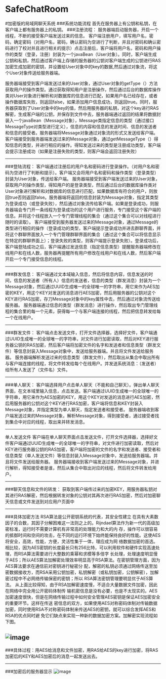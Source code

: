 # SafeChatRoom
#加密版的局域网聊天系统
###系统功能流程
	首先在服务器上有公钥和私钥，在客户端上都有服务器上的私钥。
###注册流程：
服务器端启动服务器，开启一个线程，不断的接受客户端发送过来的信息。
客户端注册用户，填写用户名，密码，确定密码（对用户名，密码，确认密码为空进行了判断，并且对密码和确认密码进行了校对并且进行相关的提示）点击注册后，客户端将用户名，密码和用户操作的类型（登录，注册）封装为一个javaBean（User对象）。同时，客户端生成公钥和私钥，然后通过客户端上存储的服务器的公钥对客户端生成的公钥进行RAS加密生成加密的密钥，并设置给User对象中的key的数据,然后通过对象流，将这个User对象传送给服务器端。


服务器端接受到客户端发送过来的User对象，通过User对象的getType（）方法获取用户的操作类型。通过获取得知用户是注册操作，然后通过后台的数据库操作类对User对象进行解析和对数据库的信息进行匹配，如果用户名已经存在，或者操作数据库失败，则返回false，如果添加用户信息成功，则返回true。同时，服务器获取到了User对象中的key的值，然后用服务器的私钥，对这个key进行RAS解密，生成客户端的公钥，并保存到文件中去，服务器端通过返回的结果将数据封装入一个javaBean（Message对象），Message类指定信息的类型（通过接口MessageType对类型进行定义），信息的内容和信息的发送时间、信息的发送者和信息的接受者。服务器端将Message对象通过对象流的形式又发送给客户端。
客户端接受到服务器端发送过来的Message对象，通过getMessageType（）得知信息的类型，并进行相应的操作。得知发送过来的类型是注册成功类型，客户端会提示注册成功（如果是注册失败的类型，则客户端会返回注册失败）


----------


###登陆流程：
客户端通过注册后的用户名和密码进行登录操作。（对用户名和密码为空进行了判断和提示）。客户端又会将用户名和密码和操作类型（登录类型）封装为User对象，传送给客户端。
服务器端接受到客户端发送过来的User对象，获取用户的操作类型，得知用户的是登录类型，然后通过后台的数据库操作类对User对象进行解析和对数据库的信息进行匹配，如果数据库有符合的用户，则放回true否则返回false。服务器端将返回的信息封装为Message对象，指定其类型为登录成功（或登录失败），然后通过对象流传给客户端。如果是登录成功，则服务器端会专门开一条线程为登录成功的这个用户进行服务，专门接受这个客户端的信息。并将这个线程放入一个专门管理线程的集合（通过这个集合可以对线程进行随时的读取）。
客户端接受到服务器发送过来的Message对象，通过Message的类型进行相应的操作（登录成功的类型，客户端提示登录成功并进去群聊界面，并将这个群聊界面放入一个专门管理群聊界面的集合（通过这个集合可以将信息显示在特定的群聊界面上）；登录失败的类型，则客户端提示登录失败）。登录成功后，客户端登陆成功之后，客户端通过发送信息（指定信息类型）提醒服务器端修改在线用户和在线人数，服务器再提醒所有用户修改在线用户和在线人数，然后客户端开启一个专门接受信息的线程。


----------

###群发信息：
客户端通过文本域输入信息，然后将信息内容，信息发送的时间，信息的发送者（所有人）信息的发送者，信息的类型（群发消息）封装为一个Message对象，然后通过UUID生成唯一的全球唯一的字符串，用它来作为AES加密的KEY，用这个KEY对发送的消息进行AES加密，然后用服务器的公钥对这个KEY进行RAS加密，存刀Message对象中的key属性中去，然后通过对象流传送给服务器。
服务器端通过信息的类型（群发消息）进行操作，然后取出专门管理线程的集合里的每一个元素，获得每一个与客户端连接的线程，然后把信息转发给每一个在线用户。

----------


###群发文件：
客户端点击发送文件，打开文件选择器，选择好文件，客户端通过UUID生成唯一的全球唯一的字符串，对文件进行加密读取，然后对KEY进行服务器公钥的RAS加密，然后客户端将加密文件的名字和发送者和信息类型（群发文件）等信息封装入Message对象中，发送给服务器端。并且将文件发送给服务器。
服务器端解析发送过来的信息类型（群发文件），然后取出从集合中取出所有与客户端连接的线程，将文件转发给每个在线用户。并发送系统消息：（发送者）给所有人发送了（文件名）文件。

----------


###单人聊天：
客户端选择用户点击单人聊天（不能和自己聊天）。弹出单人聊天界面，在文本域里输入信息，点击发送。客户端通过UUID生成唯一的全球唯一的字符串，用它来作为AES加密的KEY，用这个KEY对发送的消息进行AES加密，然后用服务器的公钥对这个KEY进行RAS加密，客户端将信息和KEY封装入Message对象，并指定类型为单人聊天，指定发送者和接受者。
服务器端收到客户端发送过来的Message对象，解析Message对象，得到接受者，通过接受者找到集合中对应的线程，取出来并转发消息。


----------

单人发送文件
客户端在单人聊天界面点击发送文件，打开文件选择器，选择好文件客户端通过UUID生成唯一的全球唯一的字符串，对文件进行加密读取，然后对KEY进行服务器公钥的RAS加密，客户端将加密的文件的名字和发送者、接受者和信息类型（单人发送文件）等信息封装入Message对象中，发送给服务器端。并且将文件发送给服务器。
服务器端接收到客户端发送过来的Message对象，并进行解析，得知接受者是谁，然后从集合中取出对应的线程，然后将文件转发给用户。

----------

###聊天信息和文件的转发：
获取到客户端传过来的加密KEY，用服务器私钥对其进行RAS解密，然后根据转发对象的公钥对其再次进行RAS加密，然后对加密聊天信息或文件发送到对应用户页面中

----------

###具体加密方法
RSA算法是公开密钥系统的代表，其安全性建立 在具有大素数因子的合数，其因子分解困难这一法则之上的。Rijndael算法作为新一代的高级加密标准，运行时不需要计算机有非常高的处理能力和大的内 存，操作可以很容易的抵御时间和空间的攻击，在不同的运行环境下始终能保持良好的性能。这使AES将安全，高效，性能，方便，灵活性集于一体，理应成为网 络数据加密的首选。相比较，因为AES密钥的长度最长只有256比特，可以利用软件和硬件实现高速处理，而RSA算法需要进行大整数的乘幂和求模等多倍字 长处理，处理速度明显慢于AES；所以AES算法加解密处理效率明显高于RSA算法。在密钥管理方面，因为AES算法要求在通信前对密钥进行秘密分 配，解密的私钥必须通过网络传送至加密数据接收方，而RSA采用公钥加密，私钥解密（或私钥加密，公钥解密），加解密过程中不必网络传输保密的密钥；所以 RSA算法密钥管理要明显优于AES算法。 
从上面比较得知，由于RSA加解密速度慢，不适合大量数据文件加密，因此在网络中完全用公开密码体制传 输机密信息是没有必要，也是不太现实的。AES加密速度很快，但是在网络传输过程中如何安全管理AES密钥是保证AES加密安全的重要环节。这样在传送 密信息的双方，如果使用AES对称密码体制对传输数据加密，同时使用RSA不对称密码体制来传送AES的密钥，就可以综合发挥AES和RSA的优点同时避 免它们缺点来实现一种新的数据加密方案。加解密实现流程如下图。 

![image](https://github.com/cckevincyh/SafeChatRoom/blob/master/img/img2.png)
----------

###具体过程：用AES给消息和文件加密，用RAS给AES的key进行加密，将RAS加密后的KEY和AES加密后的消息一起发送出去。




----------


###加密后的服务器显示
![image](https://github.com/cckevincyh/SafeChatRoom/blob/master/img/img1.png)
